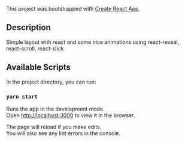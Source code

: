 This project was bootstrapped with [Create React App](https://github.com/facebook/create-react-app).

## Description

Simple layout with react and some nice animations using
react-reveal, react-scroll, react-slick

## Available Scripts

In the project directory, you can run:

### `yarn start`

Runs the app in the development mode.<br>
Open [http://localhost:3000](http://localhost:3000) to view it in the browser.

The page will reload if you make edits.<br>
You will also see any lint errors in the console.
